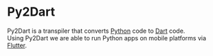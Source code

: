 # Py2Dart
Py2Dart is a transpiler that converts [Python](https://www.python.org/) code to [Dart](https://dart.dev/) code.  
Using Py2Dart we are able to run Python apps on mobile platforms via [Flutter](https://flutter.dev/).